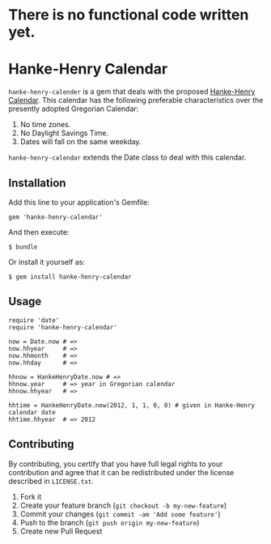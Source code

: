 # There is no functional code written yet.

# Hanke-Henry Calendar

`hanke-henry-calender` is a gem that deals with the proposed
[Hanke-Henry Calendar][1].
This calendar has the following preferable characteristics over
the presently adopted Gregorian Calendar:

1. No time zones.
1. No Daylight Savings Time.
1. Dates will fall on the same weekday.

`hanke-henry-calendar` extends the Date class to deal with this
calendar.

## Installation

Add this line to your application's Gemfile:

    gem 'hanke-henry-calendar'

And then execute:

    $ bundle

Or install it yourself as:

    $ gem install hanke-henry-calendar

## Usage

    require 'date'
    require 'hanke-henry-calendar'
    
    now = Date.now # => 
    now.hhyear     # => 
    now.hhmonth    # =>
    now.hhday      # => 
    
    hhnow = HankeHenryDate.now # =>
    hhnow.year     # => year in Gregorian calendar
    hhnow.hhyear   # =>
    
    hhtime = HankeHenryDate.new(2012, 1, 1, 0, 0) # given in Hanke-Henry calendar date
    hhtime.hhyear  # => 2012
    

## Contributing
By contributing, you certify that you have full legal rights to your
contribution and agree that it can be redistributed under the license
described in `LICENSE.txt`.

1. Fork it
2. Create your feature branch (`git checkout -b my-new-feature`)
3. Commit your changes (`git commit -am 'Add some feature'`)
4. Push to the branch (`git push origin my-new-feature`)
5. Create new Pull Request

[1]: http://henry.pha.jhu.edu/calendar.html